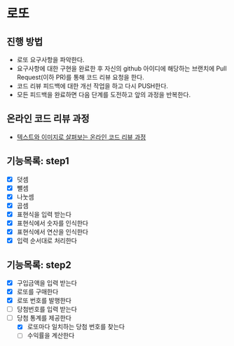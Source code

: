 # 로또
## 진행 방법
* 로또 요구사항을 파악한다.
* 요구사항에 대한 구현을 완료한 후 자신의 github 아이디에 해당하는 브랜치에 Pull Request(이하 PR)를 통해 코드 리뷰 요청을 한다.
* 코드 리뷰 피드백에 대한 개선 작업을 하고 다시 PUSH한다.
* 모든 피드백을 완료하면 다음 단계를 도전하고 앞의 과정을 반복한다.

## 온라인 코드 리뷰 과정
* [텍스트와 이미지로 살펴보는 온라인 코드 리뷰 과정](https://github.com/next-step/nextstep-docs/tree/master/codereview)

## 기능목록: step1
- [x] 덧셈
- [x] 뺄셈
- [x] 나눗셈
- [x] 곱셈
- [x] 표현식을 입력 받는다 
- [x] 표현식에서 숫자를 인식한다
- [x] 표현식에서 연산을 인식한다 
- [x] 입력 순서대로 처리한다

## 기능목록: step2
- [x] 구입금액을 입력 받는다 
- [x] 로또를 구매한다 
- [x] 로또 번호를 발행한다 
- [ ] 당첨번호를 입력 받는다 
- [ ] 당첨 통계를 제공한다 
  - [x] 로또마다 일치하는 당첨 번호를 찾는다  
  - [ ] 수익률을 계산한다